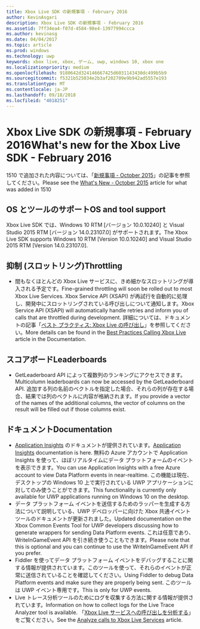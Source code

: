 ```yaml
---
title: Xbox Live SDK の新規事項 - February 2016
author: KevinAsgari
description: Xbox Live SDK の新規事項 - February 2016
ms.assetid: 7ff34ea4-f07d-4584-98e4-13977994ccca
ms.author: kevinasg
ms.date: 04/04/2017
ms.topic: article
ms.prod: windows
ms.technology: uwp
keywords: xbox live, xbox, ゲーム, uwp, windows 10, xbox one
ms.localizationpriority: medium
ms.openlocfilehash: 9180642d324146667425d6031143430dc499b5b9
ms.sourcegitcommit: f5321b525034e2b3af202709e9b942ad5557e193
ms.translationtype: MT
ms.contentlocale: ja-JP
ms.lasthandoff: 09/18/2018
ms.locfileid: "4018251"
---
```

# <a name="whats-new-for-the-xbox-live-sdk---february-2016"></a><span data-ttu-id="6c3c7-104">Xbox Live SDK の新規事項 - February 2016</span><span class="sxs-lookup"><span data-stu-id="6c3c7-104">What's new for the Xbox Live SDK - February 2016</span></span>

<span data-ttu-id="6c3c7-105">1510 で追加された内容については、「[新規事項 - October 2015](1510-whats-new.md)」の記事を参照してください。</span><span class="sxs-lookup"><span data-stu-id="6c3c7-105">Please see the [What's New - October 2015](1510-whats-new.md) article for what was added in 1510</span></span>

## <a name="os-and-tool-support"></a><span data-ttu-id="6c3c7-106">OS とツールのサポート</span><span class="sxs-lookup"><span data-stu-id="6c3c7-106">OS and tool support</span></span>
<span data-ttu-id="6c3c7-107">Xbox Live SDK では、Windows 10 RTM [バージョン 10.0.10240] と Visual Studio 2015 RTM [バージョン 14.0.23107.0] がサポートされます。</span><span class="sxs-lookup"><span data-stu-id="6c3c7-107">The Xbox Live SDK supports Windows 10 RTM [Version 10.0.10240] and Visual Studio 2015 RTM [Version 14.0.23107.0].</span></span>

## <a name="throttling"></a><span data-ttu-id="6c3c7-108">抑制 (スロットリング)</span><span class="sxs-lookup"><span data-stu-id="6c3c7-108">Throttling</span></span>
- <span data-ttu-id="6c3c7-109">間もなくほとんどの Xbox Live サービスに、きめ細かなスロットリングが導入される予定です。</span><span class="sxs-lookup"><span data-stu-id="6c3c7-109">Fine-grained throttling will soon be rolled out to most Xbox Live Services.</span></span>  <span data-ttu-id="6c3c7-110">Xbox Service API (XSAPI) が再試行を自動的に処理し、開発中にスロットリングされている呼び出しについて通知します。</span><span class="sxs-lookup"><span data-stu-id="6c3c7-110">Xbox Service API (XSAPI) will automatically handle retries and inform you of calls that are throttled during development.</span></span>  <span data-ttu-id="6c3c7-111">詳細については、ドキュメントの記事「[ベスト プラクティス: Xbox Live の呼び出し](../using-xbox-live/best-practices/best-practices-for-calling-xbox-live.md)」を参照してください。</span><span class="sxs-lookup"><span data-stu-id="6c3c7-111">More details can be found in the [Best Practices Calling Xbox Live](../using-xbox-live/best-practices/best-practices-for-calling-xbox-live.md) article in the Documentation.</span></span>

## <a name="leaderboards"></a><span data-ttu-id="6c3c7-112">スコアボード</span><span class="sxs-lookup"><span data-stu-id="6c3c7-112">Leaderboards</span></span>
- <span data-ttu-id="6c3c7-113">GetLeaderboard API によって複数列のランキングにアクセスできます。</span><span class="sxs-lookup"><span data-stu-id="6c3c7-113">Multicolumn leaderboards can now be accessed by the GetLeaderboard API.</span></span> <span data-ttu-id="6c3c7-114">追加する列の名前のベクトルを指定した場合、それらの列が存在する場合、結果では列のベクトルに内容が格納されます。</span><span class="sxs-lookup"><span data-stu-id="6c3c7-114">If you provide a vector of the names of the additional columns, the vector of columns on the result will be filled out if those columns exist.</span></span>

## <a name="documentation"></a><span data-ttu-id="6c3c7-115">ドキュメント</span><span class="sxs-lookup"><span data-stu-id="6c3c7-115">Documentation</span></span>
- <span data-ttu-id="6c3c7-116">[Application Insights](https://developer.microsoft.com/en-us/games/xbox/docs/xboxlive/xbox-live-partners/event-driven-data-platform/application-insights) のドキュメントが提供されています。</span><span class="sxs-lookup"><span data-stu-id="6c3c7-116">[Application Insights](https://developer.microsoft.com/en-us/games/xbox/docs/xboxlive/xbox-live-partners/event-driven-data-platform/application-insights) documentation is here.</span></span>  <span data-ttu-id="6c3c7-117">無料の Azure アカウントで Application Insights を使って、ほぼリアルタイムにデータ プラットフォームのイベントを表示できます。</span><span class="sxs-lookup"><span data-stu-id="6c3c7-117">You can use Application Insights with a free Azure account to view Data Platform events in near-realtime.</span></span>  <span data-ttu-id="6c3c7-118">この機能は現在、デスクトップの Windows 10 上で実行されている UWP アプリケーションに対してのみ使うことができます。</span><span class="sxs-lookup"><span data-stu-id="6c3c7-118">This functionality is currently only available for UWP applications running on Windows 10 on the desktop.</span></span>
- <span data-ttu-id="6c3c7-119">データ プラットフォーム イベントを送信するためのラッパーを生成する方法について説明している、UWP デベロッパーに向けた Xbox 共通イベント ツールのドキュメントが更新されました。</span><span class="sxs-lookup"><span data-stu-id="6c3c7-119">Updated documentation on the Xbox Common Events Tool for UWP developers discussing how to generate wrappers for sending Data Platform events.</span></span>  <span data-ttu-id="6c3c7-120">これは任意であり、WriteInGameEvent API を引き続き使うこともできます。</span><span class="sxs-lookup"><span data-stu-id="6c3c7-120">Please note that this is optional and you can continue to use the WriteInGameEvent API if you prefer.</span></span>
- <span data-ttu-id="6c3c7-121">Fiddler を使ってデータ プラットフォーム イベントをデバッグすることに関する情報が提供されています。このツールを使って、それらのイベントが正常に送信されていることを確認してください。</span><span class="sxs-lookup"><span data-stu-id="6c3c7-121">Using Fiddler to debug Data Platform events and make sure they are properly being sent.</span></span>  <span data-ttu-id="6c3c7-122">このツールは UWP イベント専用です。</span><span class="sxs-lookup"><span data-stu-id="6c3c7-122">This is only for UWP events.</span></span>
- <span data-ttu-id="6c3c7-123">Live トレース分析ツールのためにログを収集する方法に関する情報が提供されています。</span><span class="sxs-lookup"><span data-stu-id="6c3c7-123">Information on how to collect logs for the Live Trace Analyzer tool is available.</span></span>  <span data-ttu-id="6c3c7-124">「[Xbox Live サービスへの呼び出しを分析する](../tools/analyze-service-calls.md)」をご覧ください。</span><span class="sxs-lookup"><span data-stu-id="6c3c7-124">See the [Analyze calls to Xbox Live Services](../tools/analyze-service-calls.md) article.</span></span>
